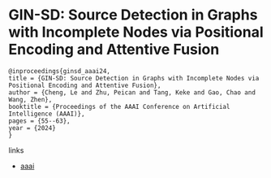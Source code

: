 # GIN-SD: Source Detection in Graphs with Incomplete Nodes via Positional Encoding and Attentive Fusion

```
@inproceedings{ginsd_aaai24,
title = {GIN-SD: Source Detection in Graphs with Incomplete Nodes via Positional Encoding and Attentive Fusion},
author = {Cheng, Le and Zhu, Peican and Tang, Keke and Gao, Chao and Wang, Zhen},
booktitle = {Proceedings of the AAAI Conference on Artificial Intelligence (AAAI)},
pages = {55--63},
year = {2024}
}
```

links
- [aaai](https://ojs.aaai.org/index.php/AAAI/article/view/27755)
